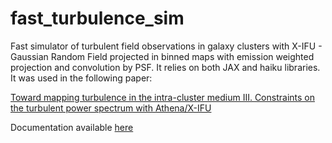 # fast_turbulence_sim
Fast simulator of turbulent field observations in galaxy clusters with X-IFU - Gaussian Random Field projected in binned maps with emission weighted projection and convolution by PSF. It relies on both JAX and haiku libraries. It was used in the following paper:

[Toward mapping turbulence in the intra-cluster medium III. Constraints on the turbulent power spectrum with Athena/X-IFU](https://www.aanda.org/articles/aa/abs/2024/06/aa48937-23/aa48937-23.html)


Documentation available [here](https://molinalexei.github.io/fast_turbulence_sim/)

